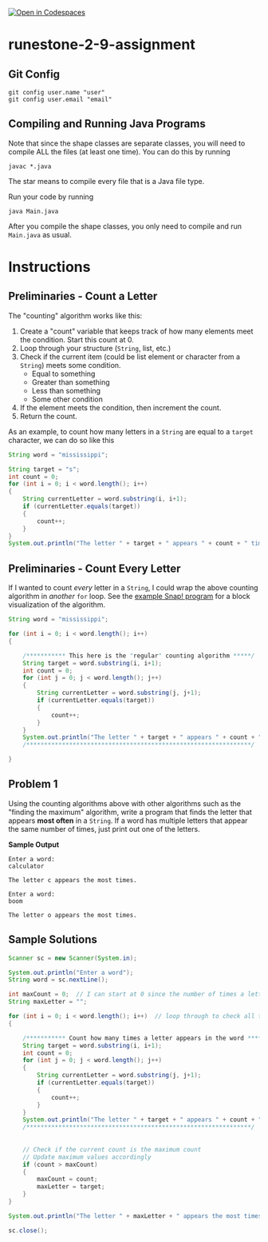 [![Open in Codespaces](https://classroom.github.com/assets/launch-codespace-2972f46106e565e64193e422d61a12cf1da4916b45550586e14ef0a7c637dd04.svg)](https://classroom.github.com/open-in-codespaces?assignment_repo_id=21256548)
# runestone-2-9-assignment

## Git Config
```
git config user.name "user"
git config user.email "email"
```

## Compiling and Running Java Programs
Note that since the shape classes are separate classes, you will need to compile ALL the files (at least one time).  You can do this by running
```
javac *.java
```
The star means to compile every file that is a Java file type.

Run your code by running
```
java Main.java
```

After you compile the shape classes, you only need to compile and run `Main.java` as usual.

# Instructions

## Preliminaries - Count a Letter
The "counting" algorithm works like this:
1. Create a "count" variable that keeps track of how many elements meet the condition.  Start this count at 0.
2. Loop through your structure (`String`, list, etc.)
3. Check if the current item (could be list element or character from a `String`) meets some condition.
    - Equal to something
    - Greater than something
    - Less than something
    - Some other condition
4. If the element meets the condition, then increment the count.
5. Return the count.

As an example, to count how many letters in a `String` are equal to a `target` character, we can do so like this
```java
String word = "mississippi";

String target = "s";
int count = 0;
for (int i = 0; i < word.length(); i++)
{
    String currentLetter = word.substring(i, i+1);
    if (currentLetter.equals(target))
    {
        count++;
    }
}
System.out.println("The letter " + target + " appears " + count + " times.");
```

## Preliminaries - Count Every Letter
If I wanted to count _every_ letter in a `String`, I could wrap the above counting algorithm in _another_ `for` loop.  See the [example Snap! program](https://snap.berkeley.edu/snap/snap.html#present:Username=ktvu&ProjectName=CSA%20Runestone%202.9%20Letter%20Mode%20Example) for a block visualization of the algorithm.

```java
String word = "mississippi";

for (int i = 0; i < word.length(); i++)
{

    /*********** This here is the "regular" counting algorithm *****/
    String target = word.substring(i, i+1);
    int count = 0;
    for (int j = 0; j < word.length(); j++)
    {
        String currentLetter = word.substring(j, j+1);
        if (currentLetter.equals(target))
        {
            count++;
        }
    }
    System.out.println("The letter " + target + " appears " + count + " times.");
    /***************************************************************/

}
```
      

## Problem 1
Using the counting algorithms above with other algorithms such as the "finding the maximum" algorithm, write a program that finds the letter that appears **most often** in a `String`.  If a word has multiple letters that appear the same number of times, just print out one of the letters.

**Sample Output**
```
Enter a word:
calculator

The letter c appears the most times.

Enter a word:
boom

The letter o appears the most times.
```

## Sample Solutions
```java
Scanner sc = new Scanner(System.in);

System.out.println("Enter a word");
String word = sc.nextLine();

int maxCount = 0;  // I can start at 0 since the number of times a letter can appear is at least 1
String maxLetter = "";

for (int i = 0; i < word.length(); i++)  // loop through to check all the letters
{

    /*********** Count how many times a letter appears in the word *****/
    String target = word.substring(i, i+1);
    int count = 0;
    for (int j = 0; j < word.length(); j++)
    {
        String currentLetter = word.substring(j, j+1);
        if (currentLetter.equals(target))
        {
            count++;
        }
    }
    System.out.println("The letter " + target + " appears " + count + " times.");
    /***************************************************************/
    
    
    // Check if the current count is the maximum count
    // Update maximum values accordingly
    if (count > maxCount)
    {
        maxCount = count;
        maxLetter = target;
    }
}

System.out.println("The letter " + maxLetter + " appears the most times at " + maxCount + " times.");

sc.close();
```
